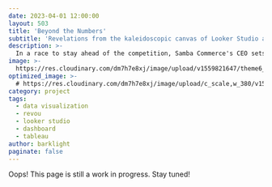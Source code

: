 ```yaml
---
date: 2023-04-01 12:00:00
layout: 503
title: 'Beyond the Numbers'
subtitle: 'Revelations from the kaleidoscopic canvas of Looker Studio and the tapestry of Tableau dashboards'
description: >-
  In a race to stay ahead of the competition, Samba Commerce's CEO sets out on a data-driven quest to create the ultimate dashboard. With insights that never lie and a symphony of data, the dashboard becomes a compass of clarity, guiding the team towards untold treasures and a path to glory.
image: >-
  https://res.cloudinary.com/dm7h7e8xj/image/upload/v1559821647/theme6_qeeojf.jpg
optimized_image: >-
  # https://res.cloudinary.com/dm7h7e8xj/image/upload/c_scale,w_380/v1559821647/theme6_qeeojf.jpg
category: project
tags:
  - data visualization
  - revou
  - looker studio
  - dashboard
  - tableau
author: barklight
paginate: false
---
```

Oops! This page is still a work in progress. Stay tuned!